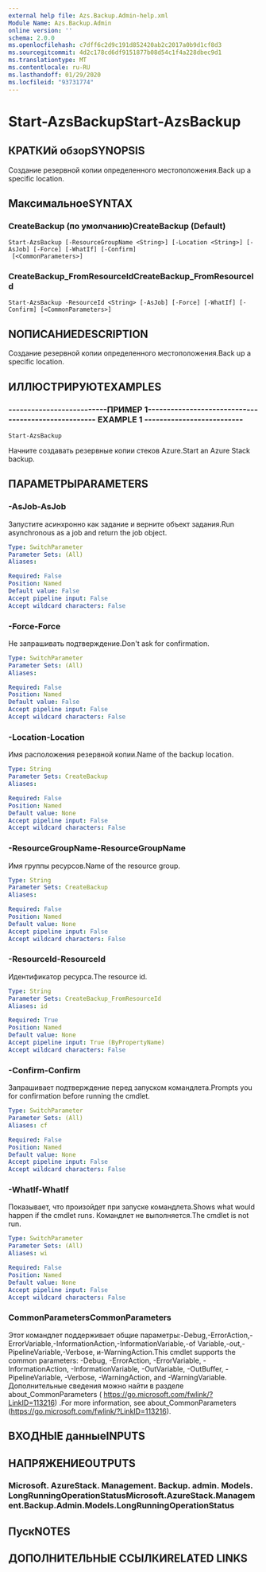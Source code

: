 ```yaml
---
external help file: Azs.Backup.Admin-help.xml
Module Name: Azs.Backup.Admin
online version: ''
schema: 2.0.0
ms.openlocfilehash: c7dff6c2d9c191d852420ab2c2017a0b9d1cf8d3
ms.sourcegitcommit: 4d2c178cd6df9151877b08d54c1f4a228dbec9d1
ms.translationtype: MT
ms.contentlocale: ru-RU
ms.lasthandoff: 01/29/2020
ms.locfileid: "93731774"
---
```

# <span data-ttu-id="4e304-101">Start-AzsBackup</span><span class="sxs-lookup"><span data-stu-id="4e304-101">Start-AzsBackup</span></span>

## <span data-ttu-id="4e304-102">КРАТКИй обзор</span><span class="sxs-lookup"><span data-stu-id="4e304-102">SYNOPSIS</span></span>
<span data-ttu-id="4e304-103">Создание резервной копии определенного местоположения.</span><span class="sxs-lookup"><span data-stu-id="4e304-103">Back up a specific location.</span></span>

## <span data-ttu-id="4e304-104">Максимальное</span><span class="sxs-lookup"><span data-stu-id="4e304-104">SYNTAX</span></span>

### <span data-ttu-id="4e304-105">CreateBackup (по умолчанию)</span><span class="sxs-lookup"><span data-stu-id="4e304-105">CreateBackup (Default)</span></span>
```
Start-AzsBackup [-ResourceGroupName <String>] [-Location <String>] [-AsJob] [-Force] [-WhatIf] [-Confirm]
 [<CommonParameters>]
```

### <span data-ttu-id="4e304-106">CreateBackup_FromResourceId</span><span class="sxs-lookup"><span data-stu-id="4e304-106">CreateBackup_FromResourceId</span></span>
```
Start-AzsBackup -ResourceId <String> [-AsJob] [-Force] [-WhatIf] [-Confirm] [<CommonParameters>]
```

## <span data-ttu-id="4e304-107">NОПИСАНИЕ</span><span class="sxs-lookup"><span data-stu-id="4e304-107">DESCRIPTION</span></span>
<span data-ttu-id="4e304-108">Создание резервной копии определенного местоположения.</span><span class="sxs-lookup"><span data-stu-id="4e304-108">Back up a specific location.</span></span>

## <span data-ttu-id="4e304-109">ИЛЛЮСТРИРУЮТ</span><span class="sxs-lookup"><span data-stu-id="4e304-109">EXAMPLES</span></span>

### <span data-ttu-id="4e304-110">--------------------------ПРИМЕР 1--------------------------</span><span class="sxs-lookup"><span data-stu-id="4e304-110">-------------------------- EXAMPLE 1 --------------------------</span></span>
```
Start-AzsBackup
```

<span data-ttu-id="4e304-111">Начните создавать резервные копии стеков Azure.</span><span class="sxs-lookup"><span data-stu-id="4e304-111">Start an Azure Stack backup.</span></span>

## <span data-ttu-id="4e304-112">ПАРАМЕТРЫ</span><span class="sxs-lookup"><span data-stu-id="4e304-112">PARAMETERS</span></span>

### <span data-ttu-id="4e304-113">-AsJob</span><span class="sxs-lookup"><span data-stu-id="4e304-113">-AsJob</span></span>
<span data-ttu-id="4e304-114">Запустите асинхронно как задание и верните объект задания.</span><span class="sxs-lookup"><span data-stu-id="4e304-114">Run asynchronous as a job and return the job object.</span></span>

```yaml
Type: SwitchParameter
Parameter Sets: (All)
Aliases: 

Required: False
Position: Named
Default value: False
Accept pipeline input: False
Accept wildcard characters: False
```

### <span data-ttu-id="4e304-115">-Force</span><span class="sxs-lookup"><span data-stu-id="4e304-115">-Force</span></span>
<span data-ttu-id="4e304-116">Не запрашивать подтверждение.</span><span class="sxs-lookup"><span data-stu-id="4e304-116">Don't ask for confirmation.</span></span>

```yaml
Type: SwitchParameter
Parameter Sets: (All)
Aliases: 

Required: False
Position: Named
Default value: False
Accept pipeline input: False
Accept wildcard characters: False
```

### <span data-ttu-id="4e304-117">-Location</span><span class="sxs-lookup"><span data-stu-id="4e304-117">-Location</span></span>
<span data-ttu-id="4e304-118">Имя расположения резервной копии.</span><span class="sxs-lookup"><span data-stu-id="4e304-118">Name of the backup location.</span></span>

```yaml
Type: String
Parameter Sets: CreateBackup
Aliases: 

Required: False
Position: Named
Default value: None
Accept pipeline input: False
Accept wildcard characters: False
```

### <span data-ttu-id="4e304-119">-ResourceGroupName</span><span class="sxs-lookup"><span data-stu-id="4e304-119">-ResourceGroupName</span></span>
<span data-ttu-id="4e304-120">Имя группы ресурсов.</span><span class="sxs-lookup"><span data-stu-id="4e304-120">Name of the resource group.</span></span>

```yaml
Type: String
Parameter Sets: CreateBackup
Aliases: 

Required: False
Position: Named
Default value: None
Accept pipeline input: False
Accept wildcard characters: False
```

### <span data-ttu-id="4e304-121">-ResourceId</span><span class="sxs-lookup"><span data-stu-id="4e304-121">-ResourceId</span></span>
<span data-ttu-id="4e304-122">Идентификатор ресурса.</span><span class="sxs-lookup"><span data-stu-id="4e304-122">The resource id.</span></span>

```yaml
Type: String
Parameter Sets: CreateBackup_FromResourceId
Aliases: id

Required: True
Position: Named
Default value: None
Accept pipeline input: True (ByPropertyName)
Accept wildcard characters: False
```

### <span data-ttu-id="4e304-123">-Confirm</span><span class="sxs-lookup"><span data-stu-id="4e304-123">-Confirm</span></span>
<span data-ttu-id="4e304-124">Запрашивает подтверждение перед запуском командлета.</span><span class="sxs-lookup"><span data-stu-id="4e304-124">Prompts you for confirmation before running the cmdlet.</span></span>

```yaml
Type: SwitchParameter
Parameter Sets: (All)
Aliases: cf

Required: False
Position: Named
Default value: None
Accept pipeline input: False
Accept wildcard characters: False
```

### <span data-ttu-id="4e304-125">-WhatIf</span><span class="sxs-lookup"><span data-stu-id="4e304-125">-WhatIf</span></span>
<span data-ttu-id="4e304-126">Показывает, что произойдет при запуске командлета.</span><span class="sxs-lookup"><span data-stu-id="4e304-126">Shows what would happen if the cmdlet runs.</span></span>
<span data-ttu-id="4e304-127">Командлет не выполняется.</span><span class="sxs-lookup"><span data-stu-id="4e304-127">The cmdlet is not run.</span></span>

```yaml
Type: SwitchParameter
Parameter Sets: (All)
Aliases: wi

Required: False
Position: Named
Default value: None
Accept pipeline input: False
Accept wildcard characters: False
```

### <span data-ttu-id="4e304-128">CommonParameters</span><span class="sxs-lookup"><span data-stu-id="4e304-128">CommonParameters</span></span>
<span data-ttu-id="4e304-129">Этот командлет поддерживает общие параметры:-Debug,-ErrorAction,-ErrorVariable,-InformationAction,-InformationVariable,-of Variable,-out,-PipelineVariable,-Verbose, и-WarningAction.</span><span class="sxs-lookup"><span data-stu-id="4e304-129">This cmdlet supports the common parameters: -Debug, -ErrorAction, -ErrorVariable, -InformationAction, -InformationVariable, -OutVariable, -OutBuffer, -PipelineVariable, -Verbose, -WarningAction, and -WarningVariable.</span></span> <span data-ttu-id="4e304-130">Дополнительные сведения можно найти в разделе about_CommonParameters ( https://go.microsoft.com/fwlink/?LinkID=113216) .</span><span class="sxs-lookup"><span data-stu-id="4e304-130">For more information, see about_CommonParameters (https://go.microsoft.com/fwlink/?LinkID=113216).</span></span>

## <span data-ttu-id="4e304-131">ВХОДНЫЕ данные</span><span class="sxs-lookup"><span data-stu-id="4e304-131">INPUTS</span></span>

## <span data-ttu-id="4e304-132">НАПРЯЖЕНИЕ</span><span class="sxs-lookup"><span data-stu-id="4e304-132">OUTPUTS</span></span>

### <span data-ttu-id="4e304-133">Microsoft. AzureStack. Management. Backup. admin. Models. LongRunningOperationStatus</span><span class="sxs-lookup"><span data-stu-id="4e304-133">Microsoft.AzureStack.Management.Backup.Admin.Models.LongRunningOperationStatus</span></span>

## <span data-ttu-id="4e304-134">Пуск</span><span class="sxs-lookup"><span data-stu-id="4e304-134">NOTES</span></span>

## <span data-ttu-id="4e304-135">ДОПОЛНИТЕЛЬНЫЕ ССЫЛКИ</span><span class="sxs-lookup"><span data-stu-id="4e304-135">RELATED LINKS</span></span>

